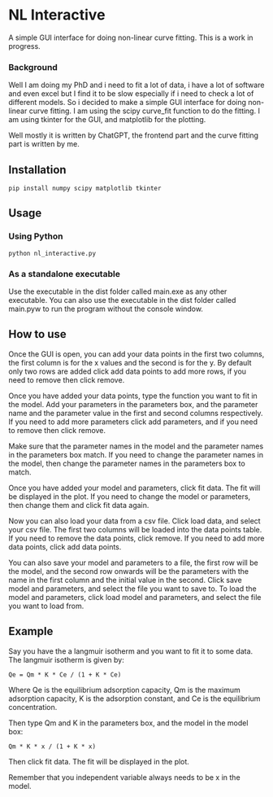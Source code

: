 # NL Interactive

A simple GUI interface for doing non-linear curve fitting.  This is a work in progress.

### Background

Well I am doing my PhD and i need to fit a lot of data, i have a lot of software and even excel but I find it to be slow especially if i need to check a lot of different models. So i decided to make a simple GUI interface for doing non-linear curve fitting. I am using the scipy curve_fit function to do the fitting. I am using tkinter for the GUI, and matplotlib for the plotting.

Well mostly it is written by ChatGPT, the frontend part and the curve fitting part is written by me.

## Installation

```
pip install numpy scipy matplotlib tkinter
```

## Usage

### Using Python

```
python nl_interactive.py
```

### As a standalone executable

Use the executable in the dist folder called main.exe as any other executable. You can also use the executable in the dist folder called main.pyw to run the program without the console window.

## How to use

Once the GUI is open, you can add your data points in the first two columns, the first column is for the x values and the second is for the y. By default only two rows are added click add data points to add more rows, if you need to remove then click remove.

Once you have added your data points, type the function you want to fit in the model. Add your parameters in the parameters box, and the parameter name and the parameter value in the first and second columns respectively. If you need to add more parameters click add parameters, and if you need to remove then click remove.

Make sure that the parameter names in the model and the parameter names in the parameters box match. If you need to change the parameter names in the model, then change the parameter names in the parameters box to match.

Once you have added your model and parameters, click fit data. The fit will be displayed in the plot. If you need to change the model or parameters, then change them and click fit data again.

Now you can also load your data from a csv file. Click load data, and select your csv file. The first two columns will be loaded into the data points table. If you need to remove the data points, click remove. If you need to add more data points, click add data points.

You can also save your model and parameters to a file, the first row will be the model, and the second row onwards will be the parameters with the name in the first column and the initial value in the second. Click save model and parameters, and select the file you want to save to. To load the model and parameters, click load model and parameters, and select the file you want to load from.

## Example

Say you have the a langmuir isotherm and you want to fit it to some data. The langmuir isotherm is given by:

    Qe = Qm * K * Ce / (1 + K * Ce)

Where Qe is the equilibrium adsorption capacity, Qm is the maximum adsorption capacity, K is the adsorption constant, and Ce is the equilibrium concentration.

Then type Qm and K in the parameters box, and the model in the model box:

    Qm * K * x / (1 + K * x)

Then click fit data. The fit will be displayed in the plot.

Remember that you independent variable always needs to be x in the model.

